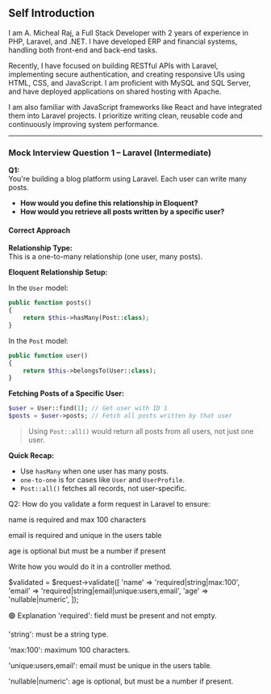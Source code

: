 ## Self Introduction

I am A. Micheal Raj, a Full Stack Developer with 2 years of experience in PHP, Laravel, and .NET. I have developed ERP and financial systems, handling both front-end and back-end tasks.

Recently, I have focused on building RESTful APIs with Laravel, implementing secure authentication, and creating responsive UIs using HTML, CSS, and JavaScript. I am proficient with MySQL and SQL Server, and have deployed applications on shared hosting with Apache.

I am also familiar with JavaScript frameworks like React and have integrated them into Laravel projects. I prioritize writing clean, reusable code and continuously improving system performance.

---

### Mock Interview Question 1 – Laravel (Intermediate)

**Q1:**  
You're building a blog platform using Laravel. Each user can write many posts.

- **How would you define this relationship in Eloquent?**
- **How would you retrieve all posts written by a specific user?**

#### Correct Approach

**Relationship Type:**  
This is a one-to-many relationship (one user, many posts).

**Eloquent Relationship Setup:**

In the `User` model:
```php
public function posts()
{
    return $this->hasMany(Post::class);
}
```

In the `Post` model:
```php
public function user()
{
    return $this->belongsTo(User::class);
}
```

**Fetching Posts of a Specific User:**
```php
$user = User::find(1); // Get user with ID 1
$posts = $user->posts; // Fetch all posts written by that user
```
> Using `Post::all()` would return all posts from all users, not just one user.

**Quick Recap:**
- Use `hasMany` when one user has many posts.
- `one-to-one` is for cases like `User` and `UserProfile`.
- `Post::all()` fetches all records, not user-specific.

Q2:
How do you validate a form request in Laravel to ensure:

name is required and max 100 characters

email is required and unique in the users table

age is optional but must be a number if present

Write how you would do it in a controller method.

$validated = $request->validate([
    'name' => 'required|string|max:100',
    'email' => 'required|string|email|unique:users,email',
    'age' => 'nullable|numeric',
]);

🟢 Explanation
'required': field must be present and not empty.

'string': must be a string type.

'max:100': maximum 100 characters.

'unique:users,email': email must be unique in the users table.

'nullable|numeric': age is optional, but must be a number if present.
